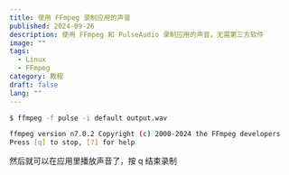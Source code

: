 ```yaml
---
title: 使用 FFmpeg 录制应用的声音
published: 2024-09-26
description: 使用 FFmpeg 和 PulseAudio 录制应用的声音，无需第三方软件
image: ""
tags:
  - Linux
  - FFmpeg
category: 教程
draft: false
lang: ""
---
```


```sh
$ ffmpeg -f pulse -i default output.wav

ffmpeg version n7.0.2 Copyright (c) 2000-2024 the FFmpeg developers
Press [q] to stop, [?] for help
```

然后就可以在应用里播放声音了，按 q 结束录制

